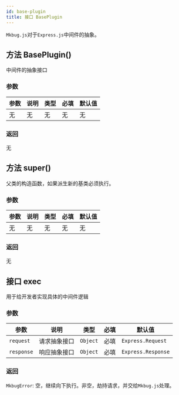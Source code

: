 ```yaml
---
id: base-plugin
title: 接口 BasePlugin
---
```

`Mkbug.js`对于`Express.js`中间件的抽象。

## 方法 BasePlugin()
中间件的抽象接口
### 参数
| 参数 | 说明 | 类型 | 必填 | 默认值 |
| ---- | ---- | ---- | ---- | ---- |
| 无 | 无 | 无 | 无 | 无 |
### 返回
无

## 方法 super()
父类的构造函数，如果派生新的基类必须执行。
### 参数
| 参数 | 说明 | 类型 | 必填 | 默认值 |
| ---- | ---- | ---- | ---- | ---- |
| 无 | 无 | 无 | 无 | 无 |
### 返回
无

## 接口 exec
用于给开发者实现具体的中间件逻辑
### 参数
| 参数 | 说明 | 类型 | 必填 | 默认值 |
| ---- | ---- | ---- | ---- | ---- |
| `request` | 请求抽象接口 | `Object` | 必填 | `Express.Request` |
| `response` | 响应抽象接口 | `Object` | 必填 | `Express.Response` |
### 返回
`MkbugError`: 空，继续向下执行。非空，劫持请求，并交给`Mkbug.js`处理。
